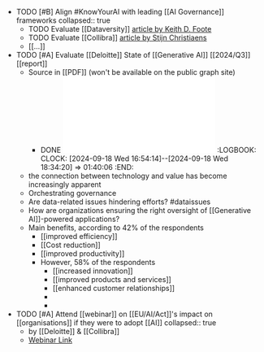 - TODO [#B] Align #KnowYourAI with leading [[AI Governance]] frameworks
  collapsed:: true
	- TODO Evaluate [[Dataversity]] [article by Keith D. Foote](https://www.dataversity.net/ai-governance-best-practices/)
	- TODO Evaluate [[Collibra]] [article by Stijn Christiaens](https://www.collibra.com/us/en/blog/ai-governance-why-our-tested-framework-is-essential-in-an-ai-world)
	- [[...]]
- TODO [#A] Evaluate [[Deloitte]] State of [[Generative AI]] [[2024/Q3]] [[report]]
	- Source in [[PDF]] (won't be available on the public graph site)
		- DONE ![us-state-of-gen-ai-q3.pdf](../assets/us-state-of-gen-ai-q3_1726585955270_0.pdf)
		  :LOGBOOK:
		  CLOCK: [2024-09-18 Wed 16:54:14]--[2024-09-18 Wed 18:34:20] =>  01:40:06
		  :END:
	- the connection between technology and value has become increasingly apparent
	- Orchestrating governance
	- Are data-related issues hindering efforts? #dataissues
	- How are organizations ensuring the right oversight of [[Generative AI]]-powered applications?
	- Main benefits, according to 42% of the respondents
		- [[improved efficiency]]
		- [[Cost reduction]]
		- [[improved productivity]]
		- However, 58% of the respondents
			- [[increased innovation]]
			- [[improved products and services]]
			- [[enhanced customer relationships]]
			-
			-
- TODO [#A] Attend [[webinar]] on [[EU/AI/Act]]'s impact on [[organisations]] if they were to adopt [[AI]]
  collapsed:: true
	- by [[Deloitte]] & [[Collibra]]
	- [Webinar Link](https://www.collibra.com/us/en/events/ai-and-data-compliance-how-the-ai-act-will-impact-your-organization)